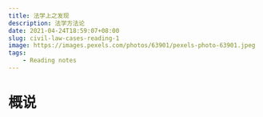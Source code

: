 ```yaml
---
title: 法学上之发现
description: 法学方法论
date: 2021-04-24T18:59:07+08:00
slug: civil-law-cases-reading-1
image: https://images.pexels.com/photos/63901/pexels-photo-63901.jpeg
tags: 
    - Reading notes
---
```


# 概说


